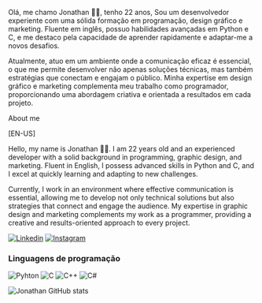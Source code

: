 
Olá, me chamo Jonathan 👋🏿, tenho 22 anos, Sou um desenvolvedor experiente com uma sólida formação em programação, design gráfico e marketing. Fluente em inglês, possuo habilidades avançadas em Python e C, e me destaco pela capacidade de aprender rapidamente e adaptar-me a novos desafios.

Atualmente, atuo em um ambiente onde a comunicação eficaz é essencial, o que me permite desenvolver não apenas soluções técnicas, mas também estratégias que conectam e engajam o público. Minha expertise em design gráfico e marketing complementa meu trabalho como programador, proporcionando uma abordagem criativa e orientada a resultados em cada projeto.

 About me

 [EN-US] 

Hello, my name is Jonathan 👋🏿. I am 22 years old and an experienced developer with a solid background in programming, graphic design, and marketing. Fluent in English, I possess advanced skills in Python and C, and I excel at quickly learning and adapting to new challenges.

Currently, I work in an environment where effective communication is essential, allowing me to develop not only technical solutions but also strategies that connect and engage the audience. My expertise in graphic design and marketing complements my work as a programmer, providing a creative and results-oriented approach to every project.

[![Linkedin](https://img.shields.io/badge/LinkedIn-0077B5?style=for-the-badge&logo=linkedin&logoColor=white
)](https://www.linkedin.com/in/jonathan-vieira-9481bb1aa/)
[![Instagram](https://img.shields.io/badge/Instagram-E4405F?style=for-the-badge&logo=instagram&logoColor=white
)](https://www.instagram.com/ojtsilva/)

### Linguagens de programação

![Pyhton](https://img.shields.io/badge/Python-14354C?style=for-the-badge&logo=python&logoColor=white)
![C](https://img.shields.io/badge/C-00599C?style=for-the-badge&logo=c&logoColor=white
)
![C++](https://img.shields.io/badge/C%2B%2B-00599C?style=for-the-badge&logo=c%2B%2B&logoColor=white
)
![C#](https://img.shields.io/badge/C%23-239120?style=for-the-badge&logo=c-sharp&logoColor=white
)


![Jonathan GitHub stats](https://github-readme-stats.vercel.app/api?username=Jonathann8&show_iconJonathann8s=true&theme=radical)
